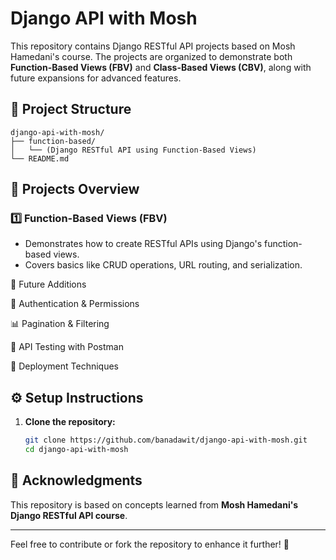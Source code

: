 # Django API with Mosh

This repository contains Django RESTful API projects based on Mosh Hamedani's course. The projects are organized to demonstrate both **Function-Based Views (FBV)** and **Class-Based Views (CBV)**, along with future expansions for advanced features.

## 📂 Project Structure

```
django-api-with-mosh/
├── function-based/
│   └── (Django RESTful API using Function-Based Views)
└── README.md
```

## 🚀 Projects Overview

### 1️⃣ Function-Based Views (FBV)
- Demonstrates how to create RESTful APIs using Django's function-based views.
- Covers basics like CRUD operations, URL routing, and serialization.

📝 Future Additions

🔐 Authentication & Permissions

📊 Pagination & Filtering

📡 API Testing with Postman

🚀 Deployment Techniques

## ⚙️ Setup Instructions

1. **Clone the repository:**
   ```bash
   git clone https://github.com/banadawit/django-api-with-mosh.git
   cd django-api-with-mosh
   ```


## 🙌 Acknowledgments
This repository is based on concepts learned from **Mosh Hamedani's Django RESTful API course**.

---

Feel free to contribute or fork the repository to enhance it further! 🚀
